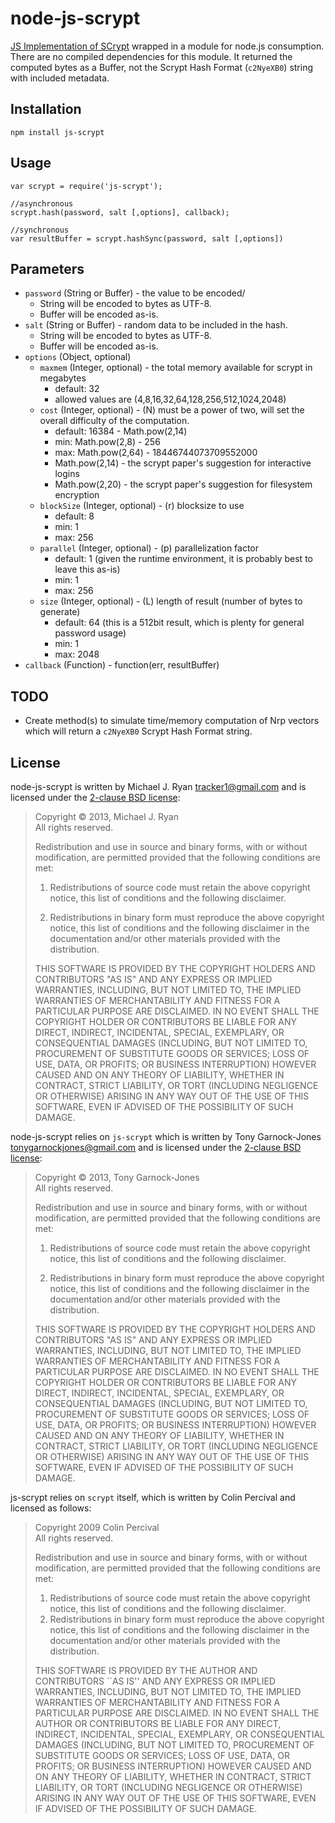 node-js-scrypt
==============

[JS Implementation of SCrypt](https://github.com/tonyg/js-scrypt) wrapped in a module for node.js consumption.
There are no compiled dependencies for this module.  It returned the computed bytes as a Buffer, not the Scrypt Hash Format (`c2NyeXB0`) string with included metadata.


## Installation

    npm install js-scrypt


## Usage

    var scrypt = require('js-scrypt');

    //asynchronous
    scrypt.hash(password, salt [,options], callback);

    //synchronous
    var resultBuffer = scrypt.hashSync(password, salt [,options])


## Parameters

 * `password` (String or Buffer) -  the value to be encoded/
   * String will be encoded to bytes as UTF-8.
   * Buffer will be encoded as-is.
 * `salt` (String or Buffer) - random data to be included in the hash.
   * String will be encoded to bytes as UTF-8.
   * Buffer will be encoded as-is.
 * `options` (Object, optional)
   * `maxmem` (Integer, optional) - the total memory available for scrypt in megabytes
     * default: 32
     * allowed values are (4,8,16,32,64,128,256,512,1024,2048)
   * `cost` (Integer, optional) - (N) must be a power of two, will set the overall difficulty of the computation.
     * default: 16384 - Math.pow(2,14)
     * min: Math.pow(2,8) - 256
     * max: Math.pow(2,64) - 18446744073709552000
     * Math.pow(2,14) - the scrypt paper's suggestion for interactive logins
     * Math.pow(2,20) - the scrypt paper's suggestion for filesystem encryption
   * `blockSize` (Integer, optional) - (r) blocksize to use
     * default: 8
     * min: 1
     * max: 256
   * `parallel` (Integer, optional) - (p) parallelization factor
     * default: 1 (given the runtime environment, it is probably best to leave this as-is)
     * min: 1
     * max: 256
   * `size` (Integer, optional) - (L) length of result (number of bytes to generate)
     * default: 64 (this is a 512bit result, which is plenty for general password usage)
     * min: 1
     * max: 2048
 * `callback` (Function) - function(err, resultBuffer)


## TODO

 * Create method(s) to simulate time/memory computation of Nrp vectors which will return a `c2NyeXB0` Scrypt Hash Format string.
 

## License

node-js-scrypt is written by Michael J. Ryan <tracker1@gmail.com> 
and is licensed under the [2-clause BSD license](http://opensource.org/licenses/BSD-2-Clause):

> Copyright &copy; 2013, Michael J. Ryan  
> All rights reserved.
>
> Redistribution and use in source and binary forms, with or without
> modification, are permitted provided that the following conditions
> are met:
>
> 1. Redistributions of source code must retain the above copyright
>    notice, this list of conditions and the following disclaimer.
>
> 2. Redistributions in binary form must reproduce the above copyright
>    notice, this list of conditions and the following disclaimer in
>    the documentation and/or other materials provided with the
>    distribution.
>
> THIS SOFTWARE IS PROVIDED BY THE COPYRIGHT HOLDERS AND CONTRIBUTORS
> "AS IS" AND ANY EXPRESS OR IMPLIED WARRANTIES, INCLUDING, BUT NOT
> LIMITED TO, THE IMPLIED WARRANTIES OF MERCHANTABILITY AND FITNESS
> FOR A PARTICULAR PURPOSE ARE DISCLAIMED. IN NO EVENT SHALL THE
> COPYRIGHT HOLDER OR CONTRIBUTORS BE LIABLE FOR ANY DIRECT, INDIRECT,
> INCIDENTAL, SPECIAL, EXEMPLARY, OR CONSEQUENTIAL DAMAGES (INCLUDING,
> BUT NOT LIMITED TO, PROCUREMENT OF SUBSTITUTE GOODS OR SERVICES;
> LOSS OF USE, DATA, OR PROFITS; OR BUSINESS INTERRUPTION) HOWEVER
> CAUSED AND ON ANY THEORY OF LIABILITY, WHETHER IN CONTRACT, STRICT
> LIABILITY, OR TORT (INCLUDING NEGLIGENCE OR OTHERWISE) ARISING IN
> ANY WAY OUT OF THE USE OF THIS SOFTWARE, EVEN IF ADVISED OF THE
> POSSIBILITY OF SUCH DAMAGE.


node-js-scrypt relies on `js-scrypt` which is written by Tony Garnock-Jones
<tonygarnockjones@gmail.com> and is licensed under the [2-clause BSD license](http://opensource.org/licenses/BSD-2-Clause):

> Copyright &copy; 2013, Tony Garnock-Jones  
> All rights reserved.
>
> Redistribution and use in source and binary forms, with or without
> modification, are permitted provided that the following conditions
> are met:
>
> 1. Redistributions of source code must retain the above copyright
>    notice, this list of conditions and the following disclaimer.
>
> 2. Redistributions in binary form must reproduce the above copyright
>    notice, this list of conditions and the following disclaimer in
>    the documentation and/or other materials provided with the
>    distribution.
>
> THIS SOFTWARE IS PROVIDED BY THE COPYRIGHT HOLDERS AND CONTRIBUTORS
> "AS IS" AND ANY EXPRESS OR IMPLIED WARRANTIES, INCLUDING, BUT NOT
> LIMITED TO, THE IMPLIED WARRANTIES OF MERCHANTABILITY AND FITNESS
> FOR A PARTICULAR PURPOSE ARE DISCLAIMED. IN NO EVENT SHALL THE
> COPYRIGHT HOLDER OR CONTRIBUTORS BE LIABLE FOR ANY DIRECT, INDIRECT,
> INCIDENTAL, SPECIAL, EXEMPLARY, OR CONSEQUENTIAL DAMAGES (INCLUDING,
> BUT NOT LIMITED TO, PROCUREMENT OF SUBSTITUTE GOODS OR SERVICES;
> LOSS OF USE, DATA, OR PROFITS; OR BUSINESS INTERRUPTION) HOWEVER
> CAUSED AND ON ANY THEORY OF LIABILITY, WHETHER IN CONTRACT, STRICT
> LIABILITY, OR TORT (INCLUDING NEGLIGENCE OR OTHERWISE) ARISING IN
> ANY WAY OUT OF THE USE OF THIS SOFTWARE, EVEN IF ADVISED OF THE
> POSSIBILITY OF SUCH DAMAGE.


js-scrypt relies on `scrypt` itself, which is written by Colin
Percival and licensed as follows:

> Copyright 2009 Colin Percival  
> All rights reserved.
>
> Redistribution and use in source and binary forms, with or without
> modification, are permitted provided that the following conditions
> are met:
>
> 1. Redistributions of source code must retain the above copyright
>    notice, this list of conditions and the following disclaimer.
> 2. Redistributions in binary form must reproduce the above copyright
>    notice, this list of conditions and the following disclaimer in the
>    documentation and/or other materials provided with the distribution.
>
> THIS SOFTWARE IS PROVIDED BY THE AUTHOR AND CONTRIBUTORS ``AS IS'' AND
> ANY EXPRESS OR IMPLIED WARRANTIES, INCLUDING, BUT NOT LIMITED TO, THE
> IMPLIED WARRANTIES OF MERCHANTABILITY AND FITNESS FOR A PARTICULAR PURPOSE
> ARE DISCLAIMED.  IN NO EVENT SHALL THE AUTHOR OR CONTRIBUTORS BE LIABLE
> FOR ANY DIRECT, INDIRECT, INCIDENTAL, SPECIAL, EXEMPLARY, OR CONSEQUENTIAL
> DAMAGES (INCLUDING, BUT NOT LIMITED TO, PROCUREMENT OF SUBSTITUTE GOODS
> OR SERVICES; LOSS OF USE, DATA, OR PROFITS; OR BUSINESS INTERRUPTION)
> HOWEVER CAUSED AND ON ANY THEORY OF LIABILITY, WHETHER IN CONTRACT, STRICT
> LIABILITY, OR TORT (INCLUDING NEGLIGENCE OR OTHERWISE) ARISING IN ANY WAY
> OUT OF THE USE OF THIS SOFTWARE, EVEN IF ADVISED OF THE POSSIBILITY OF
> SUCH DAMAGE.
